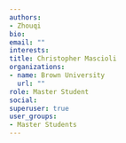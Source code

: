 ```yaml
---
authors:
- Zhouqi
bio: 
email: ""
interests:
title: Christopher Mascioli
organizations:
- name: Brown University
  url: ""
role: Master Student
social:
superuser: true
user_groups:
- Master Students
---
```

